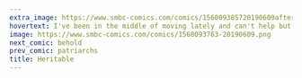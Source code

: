 ```yaml
---
extra_image: https://www.smbc-comics.com/comics/156009385720190609after.png
hovertext: I've been in the middle of moving lately and can't help but notice that now that I have less time to think per comic ALL of the idiots are redheasd.
image: https://www.smbc-comics.com/comics/1560093763-20190609.png
next_comic: behold
prev_comic: patriarchs
title: Heritable
---
```


